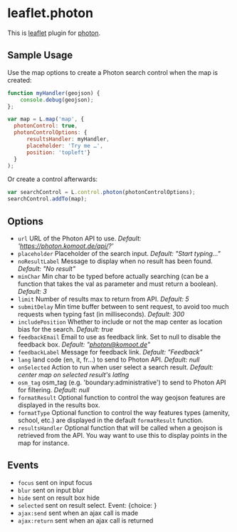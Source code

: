 leaflet.photon
==============

This is [leaflet](http://leafletjs.com/) plugin for [photon](https://github.com/komoot/photon/).

## Sample Usage

Use the map options to create a Photon search control when the map is created:

```javascript
function myHandler(geojson) {
    console.debug(geojson);
};

var map = L.map('map', {
  photonControl: true,
  photonControlOptions: {
      resultsHandler: myHandler,
      placeholder: 'Try me …',
      position: 'topleft'}
  }
);
```

Or create a control afterwards:

```javascript
var searchControl = L.control.photon(photonControlOptions);
searchControl.addTo(map);
```

## Options
- `url` URL of the Photon API to use. *Default: 'https://photon.komoot.de/api/?'*
- `placeholder` Placeholder of the search input. *Default: "Start typing..."*
- `noResultLabel` Message to display when no result has been found. *Default: "No result"*
- `minChar` Min char to be typed before actually searching (can be a function that
   takes the val as parameter and must return a boolean). *Default: 3*
- `limit` Number of results max to return from API. *Default: 5*
- `submitDelay` Min time buffer between to sent request, to avoid too much
  requests when typing fast (in milliseconds). *Default: 300*
- `includePosition` Whether to include or not the map center as location bias
  for the search. *Default: true*
- `feedbackEmail` Email to use as feedback link. Set to null to disable the
  feedback box. *Default: "photon@komoot.de"*
- `feedbackLabel` Message for feedback link. *Default: "Feedback"*
- `lang` land code (en, it, fr…) to send to Photon API. *Default: null*
- `onSelected` Action to run when user select a search result. *Default: center
  map on selected result's latlng*
- `osm_tag` osm_tag (e.g. 'boundary:administrative') to send to Photon API for filtering. *Default: null*
- `formatResult` Optional function to control the way geojson features are
  displayed in the results box.
- `formatType` Optional function to control the way features types (amenity,
  school, etc.) are displayed in the default `formatResult` function.
- `resultsHandler` Optional function that will be called when a geojson is
  retrieved from the API. You way want to use this to display points in the map
  for instance.


## Events
- `focus` sent on input focus
- `blur` sent on input blur
- `hide` sent on result box hide
- `selected` sent on result select. Event: {choice: <selected geojson feature>}
- `ajax:send` sent when an ajax call is made
- `ajax:return` sent when an ajax call is returned
